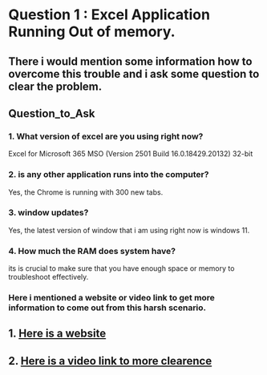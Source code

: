 # Question 1 : Excel Application Running Out of memory.
## There i would mention some information how to overcome this trouble and i ask some question to clear the problem.

## Question_to_Ask
### 1. What version of excel are you using right now?

Excel for Microsoft 365 MSO (Version 2501 Build 16.0.18429.20132) 32-bit 
### 2. is any other application runs into the computer?

Yes, the Chrome is running with 300 new tabs.
### 3. window updates?

Yes, the latest version of window that i am using right now is windows 11.
### 4. How much the RAM does system have?

its is crucial to make sure that you have  enough space or memory to troubleshoot effectively.
### Here i mentioned a website or video link to get more information to come out from this harsh scenario.

## 1. [Here is a website](https://www.groovypost.com/howto/fix-the-excel-out-of-memory-error/)
## 2. [Here is a video link to more clearence](https://www.youtube.com/watch?v=nDO_sS6JtmY&t=291s)

